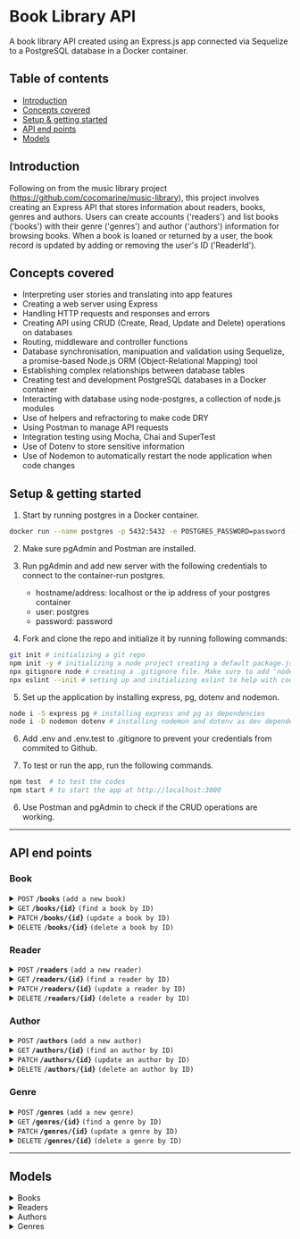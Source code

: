 # Book Library API

A book library API created using an Express.js app connected via Sequelize to a PostgreSQL database in a Docker container.


## Table of contents

- [Introduction](#introduction)
- [Concepts covered](#concepts-covered)
- [Setup & getting started](#setup-&-getting-started)
- [API end points](#API-end-points)
- [Models](#models)

## Introduction
Following on from the music library project (https://github.com/cocomarine/music-library), this project involves creating an Express API that stores information about readers, books, genres and authors. Users can create accounts ('readers') and list books ('books') with their genre ('genres') and author ('authors') information for browsing books. When a book is loaned or returned by a user, the book record is updated by adding or removing the user's ID ('ReaderId'). 

## Concepts covered

- Interpreting user stories and translating into app features
- Creating a web server using Express
- Handling HTTP requests and responses and errors
- Creating API using CRUD (Create, Read, Update and Delete) operations on databases
- Routing, middleware and controller functions
- Database synchronisation, manipuation and validation using Sequelize, a promise-based Node.js ORM (Object-Relational Mapping) tool
- Establishing complex relationships between database tables
- Creating test and development PostgreSQL databases in a Docker container
- Interacting with database using node-postgres, a collection of node.js modules 
- Use of helpers and refractoring to make code DRY
- Using Postman to manage API requests
- Integration testing using Mocha, Chai and SuperTest
- Use of Dotenv to store sensitive information
- Use of Nodemon to automatically restart the node application when code changes

## Setup & getting started
1. Start by running postgres in a Docker container.
```bash
docker run --name postgres -p 5432:5432 -e POSTGRES_PASSWORD=password -d postgres
```
2. Make sure pgAdmin and Postman are installed.
3. Run pgAdmin and add new server with the following credentials to connect to the container-run postgres. 
    - hostname/address: localhost or the ip address of your postgres container
    - user: postgres
    - password: password

4. Fork and clone the repo and initialize it by running following commands:
```bash
git init # initializing a git repo
npm init -y # initializing a node project creating a default package.json
npx gitignore node # creating a .gitignore file. Make sure to add 'node_modules' to it.
npx eslint --init # setting up and initializing eslint to help with code formatting
```
5. Set up the application by installing express, pg, dotenv and nodemon. 
```bash
node i -S express pg # installing express and pg as dependencies
node i -D nodemon dotenv # installing nodemon and dotenv as dev dependencies
```
6. Add .env and .env.test to .gitignore to prevent your credentials from commited to Github.

7. To test or run the app, run the following commands.
```bash
npm test  # to test the codes
npm start # to start the app at http://localhost:3000
```
6. Use Postman and pgAdmin to check if the CRUD operations are working.


----------------
## API end points

### Book

<details>
 <summary><code>POST</code> <code><b>/books</b></code> <code>(add a new book)</code></summary>

#### Parameters and body content

> | Parameters | Body content, required |  Optional |
> |------------|------------------------|-----------|
> | None       | title [string], ISBN [string], AuthorId [integer], GenreId [integer] | ReaderId [integer] |


#### Responses

> | code | description |
> |------|-------------|
> | `201` | successful operation |
> | `400` | content element empty, null or not unique  |
 
</details>

<details>
 <summary><code>GET</code> <code><b>/books/{id}</b></code> <code>(find a book by ID)</code></summary>

#### Parameters and body content

> | Parameters | Body content |
> |------------|--------------|
> | `bookId` | None |


#### Responses

> | code | description |
> |------|-------------|
> | `200` | successful operation |
> | `404` | book not found |
 
</details>

<details>
 <summary><code>PATCH</code> <code><b>/books/{id}</b></code> <code>(update a book by ID)</code></summary>

#### Parameters and body content

> | Parameters | Body content |
> |------------|----------------|
> | `bookId`   | title [string], ISBN [string], AuthorId [integer], GenreId [integer] or ReaderId [integer] |


#### Responses

> | code | description |
> |------|-------------|
> | `200` | successful operation |
> | `404` | book not found |
 
</details>

<details>
 <summary><code>DELETE</code> <code><b>/books/{id}</b></code> <code>(delete a book by ID)</code></summary>

#### Parameters and body content

> | Parameters | Body content |
> |------------|--------------|
> | `bookId` | None |


#### Responses

> | code | description |
> |------|-------------|
> | `204` | successful operation |
> | `404` | book not found |
 
</details>

### Reader

<details>
 <summary><code>POST</code> <code><b>/readers</b></code> <code>(add a new reader)</code></summary>

#### Parameters and body content

> | Parameters | Body content |
> |------------|-----------------------------------|
> |  None      | name [string,], email [string, email format], password [string, more than 8 characters] |


#### Responses

> | code | description |
> |------|-------------|
> | `201` | successful operation |
> | `400` | content element empty, null, not unique, not right format or not right length  |
 
</details>

<details>
 <summary><code>GET</code> <code><b>/readers/{id}</b></code> <code>(find a reader by ID)</code></summary>

#### Parameters and body content

> | Parameters | Body content |
> |------------|--------------|
> | `readerId` | None |


#### Responses

> | code | description |
> |------|-------------|
> | `200` | successful operation |
> | `404` | reader not found |
 
</details>

<details>
 <summary><code>PATCH</code> <code><b>/readers/{id}</b></code> <code>(update a reader by ID)</code></summary>

#### Parameters and body content

> | Parameters | Body content |
> |------------|-----------------------------------|
> | `readerId`  |  name [string,], email [string, email format] or password [string, more than 8 characters] |


#### Responses

> | code | description |
> |------|-------------|
> | `200` | successful operation |
> | `404` | reader not found |
 
</details>

<details>
 <summary><code>DELETE</code> <code><b>/readers/{id}</b></code> <code>(delete a reader by ID)</code></summary>

#### Parameters and body content

> | Parameters | Body content |
> |------------|--------------|
> | `readerId` | None |


#### Responses

> | code | description |
> |------|-------------|
> | `204` | successful operation |
> | `404` | reader not found |
 
</details>

### Author

<details>
 <summary><code>POST</code> <code><b>/authors</b></code> <code>(add a new author)</code></summary>

#### Parameters and body content

> | Parameters | Body content |
> |------------|----------------|
> | None       | author[string] |


#### Responses

> | code | description |
> |------|-------------|
> | `201` | successful operation |
> | `400` | content element empty, null or not unique  |
 
</details>

<details>
 <summary><code>GET</code> <code><b>/authors/{id}</b></code> <code>(find an author by ID)</code></summary>

#### Parameters and body content

> | Parameters | Body content |
> |------------|--------------|
> | `authorId` | None |


#### Responses

> | code | description |
> |------|-------------|
> | `200` | successful operation |
> | `404` | author not found |
 
</details>

<details>
 <summary><code>PATCH</code> <code><b>/authors/{id}</b></code> <code>(update an author by ID)</code></summary>

#### Parameters and body content

> | Parameters | Body content |
> |------------|-----------------------------------|
> | `authorId`   | author [string] |


#### Responses

> | code | description |
> |------|-------------|
> | `200` | successful operation |
> | `404` | author not found |
 
</details>

<details>
 <summary><code>DELETE</code> <code><b>/authors/{id}</b></code> <code>(delete an author by ID)</code></summary>

#### Parameters and body content

> | Parameters | Body content |
> |------------|--------------|
> | `authorId` | None |


#### Responses

> | code | description |
> |------|-------------|
> | `204` | successful operation |
> | `404` | author not found |
 
</details>

### Genre

<details>
 <summary><code>POST</code> <code><b>/genres</b></code> <code>(add a new genre)</code></summary>

#### Parameters and body content

> | Parameters | Body content |
> |------------|----------------|
> | None       | genre[string] |


#### Responses

> | code | description |
> |------|-------------|
> | `201` | successful operation |
> | `400` | content element empty, null or not unique  |
 
</details>

<details>
 <summary><code>GET</code> <code><b>/genres/{id}</b></code> <code>(find a genre by ID)</code></summary>

#### Parameters and body content

> | Parameters | Body content |
> |------------|--------------|
> | `genreId` | None |


#### Responses

> | code | description |
> |------|-------------|
> | `200` | successful operation |
> | `404` | genre not found |
 
</details>

<details>
 <summary><code>PATCH</code> <code><b>/genres/{id}</b></code> <code>(update a genre by ID)</code></summary>

#### Parameters and body content

> | Parameters | Body content |
> |------------|-----------------------------------|
> | `genreId`   | author [string] |


#### Responses

> | code | description |
> |------|-------------|
> | `200` | successful operation |
> | `404` | genre not found |
 
</details>

<details>
 <summary><code>DELETE</code> <code><b>/genres/{id}</b></code> <code>(delete a genre by ID)</code></summary>

#### Parameters and body content

> | Parameters | Body content |
> |------------|--------------|
> | `genreId` | None |


#### Responses

> | code | description |
> |------|-------------|
> | `204` | successful operation |
> | `404` | genre not found |
 
</details>

------------------
## Models

<details>
 <summary>Books</summary>

> | column | data type |
> |------|-------------|
> | id | integer (PK) |
> | title | string |
> | ReaderId | integer (FK)|
> | GenreId | integer (FK)|
> | AuthorID | integer (FK) |
> | Reader |
> | Genre |
> | Author |

</details>

<details>
 <summary>Readers</summary>

> | column | data type |
> |------|-------------|
> | id | integer (PK) |
> | name | string |
> | email | string|
> | password | string|
> | Books |

</details>

<details>
 <summary>Authors</summary>

> | column | data type |
> |------|-------------|
> | id | integer (PK) |
> | author | string |
> | Books |

</details>

<details>
 <summary>Genres</summary>

> | column | data type |
> |------|-------------|
> | id | integer (PK) |
> | genre | string |
> | Books |

</details>